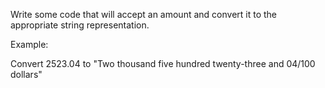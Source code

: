 Write some code that will accept an amount and convert it to the
appropriate string representation.

Example:

Convert 2523.04
     to "Two thousand five hundred twenty-three and 04/100 dollars"
